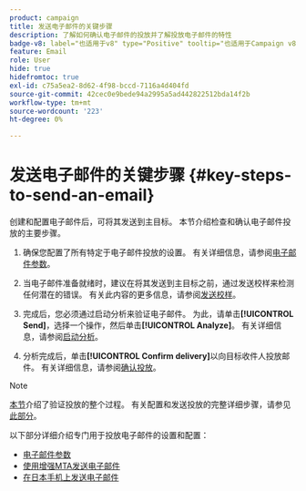 ```yaml
---
product: campaign
title: 发送电子邮件的关键步骤
description: 了解如何确认电子邮件的投放并了解投放电子邮件的特性
badge-v8: label="也适用于v8" type="Positive" tooltip="也适用于Campaign v8"
feature: Email
role: User
hide: true
hidefromtoc: true
exl-id: c75a5ea2-8d62-4f98-bccd-7116a4d404fd
source-git-commit: 42cec0e9bede94a2995a5ad442822512bda14f2b
workflow-type: tm+mt
source-wordcount: '223'
ht-degree: 0%

---
```


# 发送电子邮件的关键步骤 {#key-steps-to-send-an-email}

创建和配置电子邮件后，可将其发送到主目标。 本节介绍检查和确认电子邮件投放的主要步骤。

1. 确保您配置了所有特定于电子邮件投放的设置。 有关详细信息，请参阅[电子邮件参数](email-parameters.md)。
1. 当电子邮件准备就绪时，建议在将其发送到主目标之前，通过发送校样来检测任何潜在的错误。 有关此内容的更多信息，请参阅[发送校样](steps-validating-the-delivery.md#sending-a-proof)。

1. 完成后，您必须通过启动分析来验证电子邮件。 为此，请单击&#x200B;**[!UICONTROL Send]**，选择一个操作，然后单击&#x200B;**[!UICONTROL Analyze]**。 有关详细信息，请参阅[启动分析](steps-validating-the-delivery.md#analyzing-the-delivery)。

1. 分析完成后，单击&#x200B;**[!UICONTROL Confirm delivery]**&#x200B;以向目标收件人投放邮件。 有关详细信息，请参阅[确认投放](steps-sending-the-delivery.md#confirming-delivery)。

   <!--Add screenshot with analysis done and Confirm delivery button activated.-->

>[!NOTE]
>
>[本节](steps-validating-the-delivery.md)介绍了验证投放的整个过程。 有关配置和发送投放的完整详细步骤，请参见[此部分](steps-sending-the-delivery.md)。

以下部分详细介绍专门用于投放电子邮件的设置和配置：
<!--* [Generating the mirror page](generating-mirror-page.md)
* [Email BCC](email-bcc.md)-->
* [电子邮件参数](email-parameters.md)
* [使用增强MTA发送电子邮件](sending-with-enhanced-mta.md)
* [在日本手机上发送电子邮件](sending-emails-on-japanese-mobiles.md)
